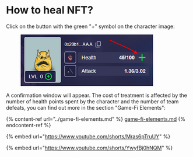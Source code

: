 # How to heal NFT?

Click on the button with the green "+" symbol on the character image:

<figure><img src="../.gitbook/assets/heal.png" alt=""><figcaption></figcaption></figure>

A confirmation window will appear. The cost of treatment is affected by the number of health points spent by the character and the number of team defeats, you can find out more in the section "Game-Fi Elements":

{% content-ref url="../game-fi-elements.md" %}
[game-fi-elements.md](../game-fi-elements.md)
{% endcontent-ref %}

{% embed url="https://www.youtube.com/shorts/Mras6pTruUY" %}

{% embed url="https://www.youtube.com/shorts/YwyfBj0hNQM" %}
